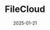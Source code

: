 ---  
layout: startup_page  
title: "FileCloud"  
id: "filecloud.com"  
permalink: "/filecloudfilecloud.com01212025/"  
website: "https://www.filecloud.com/"  
funding_round: "Growth Round"  
funding_amount: ""  
investors: "Level Structured Capital"  
about: "FileCloud provides secure content collaboration and data governance solutions, enabling enterprises to manage sensitive data while adhering to regulatory frameworks. Its platform serves over 3 million users across various industries, including healthcare, finance, education, and public sector, offering scalable and compliant file-sharing solutions."  
markets: "Data Governance, Content Collaboration, SaaS, Business/Productivity Software, Media and Information Services (B2B), Automation/Workflow Software"  
hq: "Austin, Texas, United States"  
founded_year: "2016"  
linkedin: "https://www.linkedin.com/company/filecloud"  
twitter: "https://twitter.com/getfilecloud"  
instagram: ""  
facebook: "https://www.facebook.com/getfilecloud"  
crunchbase: "https://www.crunchbase.com/organization/codelathe"  
pitchbook: "https://pitchbook.com/profiles/company/365004-73"  

date_display: "21-Jan-2025"  
date: "2025-01-21"

# SEO Optimization  
meta_title: "FileCloud - Growth Round"  
meta_description: "FileCloud, FileCloud provides secure content collaboration and data governance solutions, enabling enterprises to manage sensitive data while adhering to regulat..."  
meta_keywords: "FileCloud, Data Governance, Content Collaboration, SaaS, Business/Productivity Software, Media and Information Services (B2B), Automation/Workflow Software, Growth Round funding"  
canonical_url: "https://startup.projectstartups.com/filecloudfilecloud.com01212025/"  
---